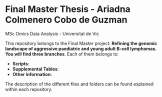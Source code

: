 # Final Master Thesis - Ariadna Colmenero Cobo de Guzman
MSc Omics Data Analysis - Universitat de Vic

This repository belongs to the Final Master project: **Refining the genomic landscape of aggressive paediatric and young adult B-cell lymphomas. You will find three branches**. Each of them belongs to:
* **Scripts**:
* **Supplemental Tables**:
* **Other information**:

The description of the different files and folders can be found explained within each repository.
